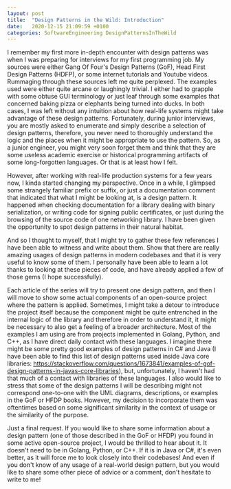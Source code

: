 ```yaml
---
layout: post
title:  "Design Patterns in the Wild: Introduction"
date:   2020-12-15 21:09:59 +0100
categories: SoftwareEngineering DesignPatternsInTheWild
---
```

I remember my first more in-depth encounter with design patterns was when I was preparing for interviews for my first programming job. My sources were either Gang Of Four's Design Patterns (GoF), Head First Design Patterns (HDFP), or some internet tutorials and Youtube videos. Rummaging through these sources left me quite perplexed. The examples used were either quite arcane or laughingly trivial. I either had to grapple with some obtuse GUI terminology or just leaf through some examples that concerned baking pizza or elephants being turned into ducks. In both cases, I was left without any intuition about how real-life systems might take advantage of these design patterns. Fortunately, during junior interviews, you are mostly asked to enumerate and simply describe a selection of design patterns, therefore, you never need to thoroughly understand the logic and the places when it might be appropriate to use the pattern. So, as a junior engineer, you might very soon forget them and think that they are some useless academic exercise or historical programming artifacts of some long-forgotten languages. Or that is at least how I felt. 

However, after working with real-life production systems for a few years now, I kinda started changing my perspective. Once in a while, I glimpsed some strangely familiar prefix or suffix, or just a documentation comment that indicated that what I might be looking at, is a design pattern. It happened when checking documentation for a library dealing with binary serialization, or writing code for signing public certificates, or just during the browsing of the source code of one networking library. I have been given the opportunity to spot design patterns in their natural habitat. 

And so I thought to myself, that I might try to gather these few references I have been able to witness and write about them. Show that there are really amazing usages of design patterns in modern codebases and that it is very useful to know some of them. I personally have been able to learn a lot thanks to looking at these pieces of code, and have already applied a few of those gems (I hope successfully). 

Each article of the series will try to present one design pattern, and then I will move to show some actual components of an open-source project where the pattern is applied. Sometimes, I might take a detour to introduce the project itself because the component might be quite entrenched in the internal logic of the library and therefore in order to understand it, it might be necessary to also get a feeling of a broader architecture. Most of the examples I am using are from projects implemented in Golang, Python, and C++, as I have direct daily contact with these languages. I imagine there might be some pretty good examples of design patterns in C# and Java (I have been able to find this list of design patterns used inside Java core libraries: https://stackoverflow.com/questions/1673841/examples-of-gof-design-patterns-in-javas-core-libraries), but, unfortunately, I haven't had that much of a contact with libraries of these languages. I also would like to stress that some of the design patterns I will be describing might not correspond one-to-one with the UML diagrams, descriptions, or examples in the GoF or HFDP books. However, my decision to incorporate them was oftentimes based on some significant similarity in the context of usage or the similarity of the purpose. 

Just a final request. If you would like to share some information about a design pattern (one of those described in the GoF or HFDP) you found in some active open-source project, I would be thrilled to hear about it. It doesn't need to be in Golang, Python, or C++. If it is in Java or C#, it's even better, as it will force me to look closely into their codebases! And even if you don't know of any usage of a real-world design pattern, but you would like to share some other piece of advice or a comment, don't hesitate to write to me!
